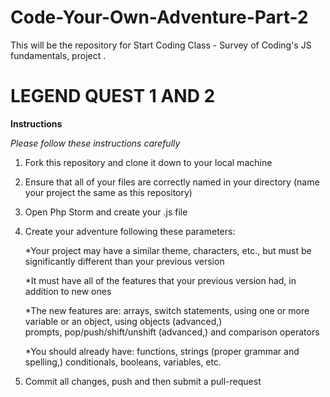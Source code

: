 # Code-Your-Own-Adventure-Part-2
This will be the repository for Start Coding Class - Survey of Coding's JS fundamentals, project .

# LEGEND QUEST 1 AND 2

**Instructions**

*Please follow these instructions carefully*

1. Fork this repository and clone it down to your local machine

2. Ensure that all of your files are correctly named in your directory (name your project the same as this repository)

3. Open Php Storm and create your .js file

4. Create your adventure following these parameters:
      
      *Your project may have a similar theme, characters, etc., but must be significantly different than your previous version

      *It must have all of the features that your previous version had, in addition to new ones
      
      *The new features are: arrays, switch statements, using one or more variable or an object, using objects (advanced,)   
prompts, pop/push/shift/unshift (advanced,) and comparison operators

      *You should already have: functions, strings (proper grammar and spelling,) conditionals, booleans, variables, etc.
      
5. Commit all changes, push and then submit a pull-request

      
